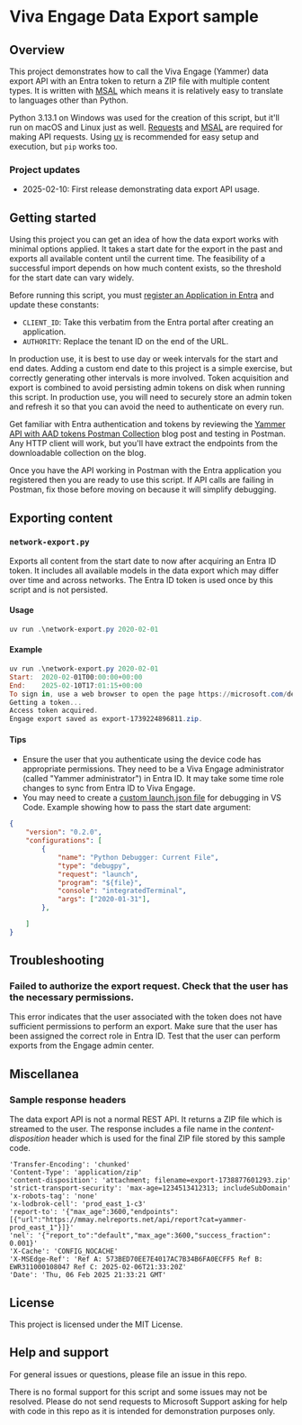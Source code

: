 # Viva Engage Data Export sample

## Overview
This project demonstrates how to call the Viva Engage (Yammer) data export API with an Entra token to return a ZIP file with multiple content types. It is written with [MSAL](https://learn.microsoft.com/en-us/entra/identity-platform/msal-overview) which means it is relatively easy to translate to languages other than Python.

Python 3.13.1 on Windows was used for the creation of this script, but it'll run on macOS and Linux just as well. [Requests](https://pypi.org/project/requests/) and [MSAL](https://pypi.org/project/msal/) are required for making API requests. Using [uv](https://docs.astral.sh/uv/) is recommended for easy setup and execution, but ```pip``` works too.

### Project updates
- 2025-02-10: First release demonstrating data export API usage.

## Getting started

Using this project you can get an idea of how the data export works with minimal options applied. It takes a start date for the export in the past and exports all available content until the current time. The feasibility of a successful import depends on how much content exists, so the threshold for the start date can vary widely. 

Before running this script, you must [register an Application in Entra](https://learn.microsoft.com/en-us/entra/identity-platform/quickstart-register-app) and update these constants:

- ```CLIENT_ID```: Take this verbatim from the Entra portal after creating an application.
- ```AUTHORITY```: Replace the tenant ID on the end of the URL.

In production use, it is best to use day or week intervals for the start and end dates. Adding a custom end date to this project is a simple exercise, but correctly generating other intervals is more involved. Token acquisition and export is combined to avoid persisting admin tokens on disk when running this script. In production use, you will need to securely store an admin token and refresh it so that you can avoid the need to authenticate on every run.

Get familiar with Entra authentication and tokens by reviewing the [Yammer API with AAD tokens Postman Collection](https://techcommunity.microsoft.com/blog/viva_engage_blog/yammer-api-with-aad-tokens-postman-collection/857923) blog post and testing in Postman. Any HTTP client will work, but you'll have extract the endpoints from the downloadable collection on the blog. 

Once you have the API working in Postman with the Entra application you registered then you are ready to use this script. If API calls are failing in Postman, fix those before moving on because it will simplify debugging.

## Exporting content
### `network-export.py`

Exports all content from the start date to now after acquiring an Entra ID token. It includes all available models in the data export which may differ over time and across networks. The Entra ID token is used once by this script and is not persisted.

#### Usage
```powershell
uv run .\network-export.py 2020-02-01
```
#### Example
```powershell
uv run .\network-export.py 2020-02-01
Start:  2020-02-01T00:00:00+00:00
End:    2025-02-10T17:01:15+00:00
To sign in, use a web browser to open the page https://microsoft.com/devicelogin and enter the code [CODE APPEARS HERE] to authenticate.
Getting a token...
Access token acquired.
Engage export saved as export-1739224896811.zip.
```

#### Tips

- Ensure the user that you authenticate using the device code has appropriate permissions. They need to be a Viva Engage administrator (called "Yammer administrator") in Entra ID. It may take some time role changes to sync from Entra ID to Viva Engage. 
- You may need to create a [custom launch.json file](https://code.visualstudio.com/Docs/editor/debugging#_launch-configurations) for debugging in VS Code. Example showing how to pass the start date argument:
```json
{
    "version": "0.2.0",
    "configurations": [
        {
            "name": "Python Debugger: Current File",
            "type": "debugpy",
            "request": "launch",
            "program": "${file}",
            "console": "integratedTerminal",
            "args": ["2020-01-31"],
        },

    ]
}
```

## Troubleshooting

### Failed to authorize the export request. Check that the user has the necessary permissions.
This error indicates that the user associated with the token does not have sufficient permissions to perform an export. Make sure that the user has been assigned the correct role in Entra ID. Test that the user can perform exports from the Engage admin center.

## Miscellanea 
### Sample response headers

The data export API is not a normal REST API. It returns a ZIP file which is streamed to the user. The response includes a file name in the *content-disposition* header which is used for the final ZIP file stored by this sample code.

```
'Transfer-Encoding': 'chunked'
'Content-Type': 'application/zip'
'content-disposition': 'attachment; filename=export-1738877601293.zip'
'strict-transport-security': 'max-age=1234513412313; includeSubDomain'
'x-robots-tag': 'none'
'x-lodbrok-cell': 'prod_east_1-c3'
'report-to': '{"max_age":3600,"endpoints":[{"url":"https://mmay.nelreports.net/api/report?cat=yammer-prod_east_1"}]}'
'nel': '{"report_to":"default","max_age":3600,"success_fraction": 0.001}'
'X-Cache': 'CONFIG_NOCACHE'
'X-MSEdge-Ref': 'Ref A: 573BED70EE7E4017AC7B34B6FA0ECFF5 Ref B: EWR311000108047 Ref C: 2025-02-06T21:33:20Z'
'Date': 'Thu, 06 Feb 2025 21:33:21 GMT'
```

## License
This project is licensed under the MIT License.

## Help and support
For general issues or questions, please file an issue in this repo.

There is no formal support for this script and some issues may not be resolved. Please do not send requests to Microsoft Support asking for help with code in this repo as it is intended for demonstration purposes only.
